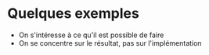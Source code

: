 # Quelques exemples

- On s'intéresse à ce qu'il est possible de faire
- On se concentre sur le résultat, pas sur l'implémentation
